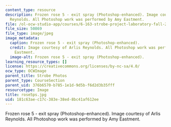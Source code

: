 ```yaml
---
content_type: resource
description: Frozen rose 5 - exit spray (Photoshop-enhanced). Image courtesy of Arlis
  Reynolds. All Photoshop work was performed by Amy Eastment.
file: /ol-ocw-studio-app/courses/6-163-strobe-project-laboratory-fall-2005/181c63aec17c383e38ed8bc41af612ee_rose5ps.jpg
file_size: 50869
file_type: image/jpeg
image_metadata:
  caption: Frozen rose 5 - exit spray (Photoshop-enhanced).
  credit: Image courtesy of Arlis Reynolds. All Photoshop work was performed by Amy
    Eastment.
  image-alt: Frozen rose 5 - exit spray (Photoshop-enhanced).
learning_resource_types: []
license: https://creativecommons.org/licenses/by-nc-sa/4.0/
ocw_type: OCWImage
parent_title: Strobe Photos
parent_type: CourseSection
parent_uid: 376b6570-b785-1e1d-9d5b-f6d2d3b35fff
resourcetype: Image
title: rose5ps.jpg
uid: 181c63ae-c17c-383e-38ed-8bc41af612ee
---
```

Frozen rose 5 - exit spray (Photoshop-enhanced). Image courtesy of Arlis Reynolds. All Photoshop work was performed by Amy Eastment.